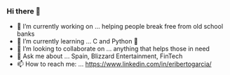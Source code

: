 ### Hi there 🤙

- 🔭 I’m currently working on ... helping people break free from old school banks
- 🌱 I’m currently learning ... C and Python 🐍
- 👯 I’m looking to collaborate on ... anything that helps those in need
- 💬 Ask me about ... Spain, Blizzard Entertainment, FinTech
- 📫 How to reach me: ... https://www.linkedin.com/in/eribertogarcia/
